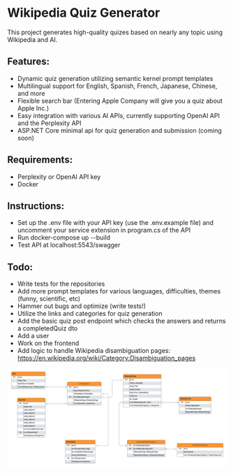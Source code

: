 # Wikipedia Quiz Generator

This project generates high-quality quizes based on nearly any topic using Wikipedia and AI.

## Features:
- Dynamic quiz generation utilizing semantic kernel prompt templates  
- Multilingual support for English, Spanish, French, Japanese, Chinese, and more
- Flexible search bar (Entering Apple Company will give you a quiz about Apple Inc.)
- Easy integration with various AI APIs, currently supporting OpenAI API and the Perplexity API
- ASP.NET Core minimal api for quiz generation and submission (coming soon)

## Requirements:
- Perplexity or OpenAI API key
- Docker

## Instructions:
- Set up the .env file with your API key (use the .env.example file) and uncomment your service extension in program.cs of the API
- Run docker-compose up --build
- Test API at localhost:5543/swagger

## Todo:
- Write tests for the repositories
- Add more prompt templates for various languages, difficulties, themes (funny, scientific, etc)
- Hammer out bugs and optimize (write tests!)
- Utilize the links and categories for quiz generation
- Add the basic quiz post endpoint which checks the answers and returns a completedQuiz dto
- Add a user
- Work on the frontend
- Add logic to handle Wikipedia disambiguation pages: https://en.wikipedia.org/wiki/Category:Disambiguation_pages

![ERD Diagram](backend/src/WikiQuizGenerator.Data/WikiQuizERD.png)